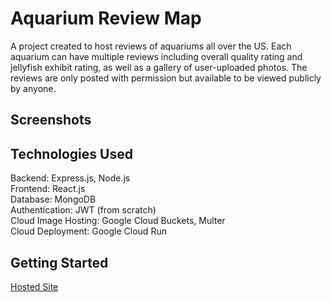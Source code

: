 # Aquarium Review Map
A project created to host reviews of aquariums all over the US. Each aquarium can have multiple reviews including overall quality rating and jellyfish exhibit rating, as well as a gallery of user-uploaded photos. The reviews are only posted with permission but available to be viewed publicly by anyone.

## Screenshots

## Technologies Used
Backend: Express.js, Node.js  
Frontend: React.js  
Database: MongoDB  
Authentication: JWT (from scratch)  
Cloud Image Hosting: Google Cloud Buckets, Multer  
Cloud Deployment: Google Cloud Run  

## Getting Started
[Hosted Site](https://jellyfishmap-5i7hp45fea-uc.a.run.app/)
